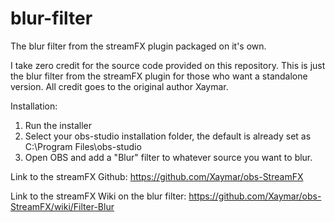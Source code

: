 # blur-filter
The blur filter from the streamFX plugin packaged on it's own.

I take zero credit for the source code provided on this repository. This is just the blur filter from the streamFX plugin for
those who want a standalone version. All credit goes to the original author Xaymar.

Installation:
1) Run the installer
2) Select your obs-studio installation folder, the default is already set as C:\Program Files\obs-studio
3) Open OBS and add a "Blur" filter to whatever source you want to blur.


Link to the streamFX Github: https://github.com/Xaymar/obs-StreamFX

Link to the streamFX Wiki on the blur filter: https://github.com/Xaymar/obs-StreamFX/wiki/Filter-Blur
